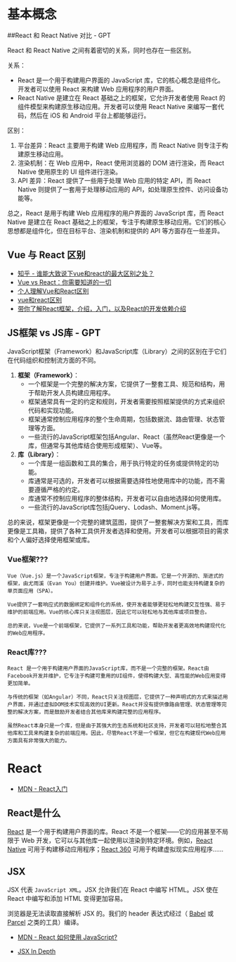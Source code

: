 # 基本概念

##React 和 React Native 对比 - GPT

React 和 React Native 之间有着密切的关系，同时也存在一些区别。

关系：

- React 是一个用于构建用户界面的 JavaScript 库，它的核心概念是组件化。开发者可以使用 React 来构建 Web 应用程序的用户界面。
- React Native 是建立在 React 基础之上的框架，它允许开发者使用 React 的组件模型来构建原生移动应用。开发者可以使用 React Native 来编写一套代码，然后在 iOS 和 Android 平台上都能够运行。

区别：

1. 平台差异：React 主要用于构建 Web 应用程序，而 React Native 则专注于构建原生移动应用。
2. 渲染机制：在 Web 应用中，React 使用浏览器的 DOM 进行渲染，而 React Native 使用原生的 UI 组件进行渲染。
3. API 差异：React 提供了一些用于处理 Web 应用的特定 API，而 React Native 则提供了一套用于处理移动应用的 API，如处理原生控件、访问设备功能等。

总之，React 是用于构建 Web 应用程序的用户界面的 JavaScript 库，而 React Native 是建立在 React 基础之上的框架，专注于构建原生移动应用。它们的核心思想都是组件化，但在目标平台、渲染机制和提供的 API 等方面存在一些差异。



## Vue 与 React 区别

* [知乎 - 谁能大致说下vue和react的最大区别之处？](https://www.zhihu.com/question/309891718)
* [Vue vs React：你需要知道的一切 ](https://www.cnblogs.com/chuckQu/p/17692452.html)
* [个人理解Vue和React区别](https://lq782655835.github.io/blogs/vue/diff-vue-vs-react.html)
* [vue和react区别](https://worktile.com/kb/ask/19606.html)
* [带你了解React框架，介绍，入门，以及React的开发依赖介绍](https://juejin.cn/post/7242007082920132664)



## JS框架 vs JS库 - GPT

JavaScript框架（Framework）和JavaScript库（Library）之间的区别在于它们在代码组织和控制流方面的不同。

1. **框架（Framework）**：
    - 一个框架是一个完整的解决方案，它提供了一整套工具、规范和结构，用于帮助开发人员构建应用程序。
    - 框架通常具有一定的约定和规则，开发者需要按照框架提供的方式来组织代码和实现功能。
    - 框架通常控制应用程序的整个生命周期，包括数据流、路由管理、状态管理等方面。
    - 一些流行的JavaScript框架包括Angular、React（虽然React更像是一个库，但通常与其他库结合使用形成框架）、Vue等。
2. **库（Library）**：
    - 一个库是一组函数和工具的集合，用于执行特定的任务或提供特定的功能。
    - 库通常是可选的，开发者可以根据需要选择性地使用库中的功能，而不需要遵循严格的约定。
    - 库通常不控制应用程序的整体结构，开发者可以自由地选择如何使用库。
    - 一些流行的JavaScript库包括jQuery、Lodash、Moment.js等。

总的来说，框架更像是一个完整的建筑蓝图，提供了一整套解决方案和工具，而库更像是工具箱，提供了各种工具供开发者选择和使用。开发者可以根据项目的需求和个人偏好选择使用框架或库。

### Vue框架???

```
Vue（Vue.js）是一个JavaScript框架，专注于构建用户界面。它是一个开源的、渐进式的框架，由尤雨溪（Evan You）创建并维护。Vue被设计为易于上手，同时也能支持构建复杂的单页面应用（SPA）。

Vue提供了一套响应式的数据绑定和组件化的系统，使开发者能够更轻松地构建交互性强、易于维护的前端应用。Vue的核心库只关注视图层，因此它可以轻松地与其他库或项目整合。

总的来说，Vue是一个前端框架，它提供了一系列工具和功能，帮助开发者更高效地构建现代化的Web应用程序。
```

### React库???

```
React 是一个用于构建用户界面的JavaScript库，而不是一个完整的框架。React由Facebook开发并维护，它专注于构建可重用的UI组件，使得构建大型、高性能的Web应用变得更加简单。

与传统的框架（如Angular）不同，React只关注视图层，它提供了一种声明式的方式来描述用户界面，并通过虚拟DOM技术实现高效的UI更新。React并没有提供像路由管理、状态管理等完整的解决方案，而是鼓励开发者结合其他库来构建完整的应用程序。

虽然React本身只是一个库，但是由于其强大的生态系统和社区支持，开发者可以轻松地整合其他库和工具来构建复杂的前端应用。因此，尽管React不是一个框架，但它在构建现代Web应用方面具有非常强大的能力。
```



# React

* [MDN - React入门](https://developer.mozilla.org/zh-CN/docs/Learn/Tools_and_testing/Client-side_JavaScript_frameworks/React_getting_started)

## React是什么

[React](https://reactjs.org/) 是一个用于构建用户界面的库。React 不是一个框架——它的应用甚至不局限于 Web 开发，它可以与其他库一起使用以渲染到特定环境。例如，[React Native](https://reactnative.dev/) 可用于构建移动应用程序；[React 360](https://facebook.github.io/react-360/) 可用于构建虚拟现实应用程序……



##  JSX 

JSX 代表 `JavaScript XML`。JSX 允许我们在 React 中编写 HTML。JSX 使在 React 中编写和添加 HTML 变得更加容易。

浏览器是无法读取直接解析 JSX 的。我们的 header 表达式经过（ [Babel](https://babeljs.io/) 或 [Parcel](https://parceljs.org/) 之类的工具）编译。

* [MDN - React 如何使用 JavaScript?](https://developer.mozilla.org/zh-CN/docs/Learn/Tools_and_testing/Client-side_JavaScript_frameworks/React_getting_started#react_如何使用_javascript)

* [JSX In Depth](https://reactjs.org/docs/jsx-in-depth.html)







